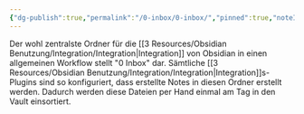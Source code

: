 ```yaml
---
{"dg-publish":true,"permalink":"/0-inbox/0-inbox/","pinned":true,"noteIcon":"mailbox_with_no_mail","created":"2024-04-17T10:49:37.392+02:00","updated":"2024-04-18T14:07:40.318+02:00"}
---
```



Der wohl zentralste Ordner für die [[3 Resources/Obsidian Benutzung/Integration/Integration\|Integration]] von Obsidian in einen allgemeinen Workflow stellt "0 Inbox" dar. Sämtliche [[3 Resources/Obsidian Benutzung/Integration/Integration\|Integration]]s-Plugins sind so konfiguriert, dass erstellte Notes in diesen Ordner erstellt werden. Dadurch werden diese Dateien per Hand einmal am Tag in den Vault einsortiert.

